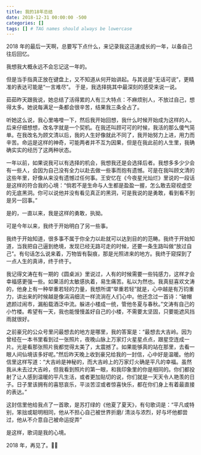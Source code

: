 ```yaml
---
title: 我的18年总结
date: 2018-12-31 00:00:00 -500
categories: []
tags: [] # TAG names should always be lowercase
---
```


2018 年的最后一天啊，总要写下点什么，来记录我这迅速成长的一年，以备自己往后回忆。

我想我大概永远不会忘记这一年的。

但是当手指真正放在键盘上，又不知道从何开始讲起。与其说是“无话可说”，更精准的表达可能是“一言难尽”。
于是，我选择挑其中最深刻的感受来说一说。

茹茹昨天跟我说，她总结了活得累的人有三大特点：不麻烦别人，不放过自己，想得太多。她说每满足一条都会很辛苦，结果我三条全占了。

听她这么说，我心里咯噔一下，然后我开始回想，我什么时候开始成为这样的人。后来仔细想想，改名字就是一个契机。在我还叫顾可可的时候，我活的那么傻气简单。在我改名为顾文清以后，我的人生好像就此不同了，我开始努力上进，用力而辛苦。命运是这样的神奇，可能两者并不互为因果，但是在我此前的人生里，我确确实实的经历了这两种状态。

一年以前，如果说我可以有选择的机会，我想我还是会选择后者。我想多多少少会有一些人，会因为自己没有全力以赴去做一些事而抱有遗憾。可是在我叫顾文清的这些年里，好像从来没有遗憾过任何事。王安忆在《今夜星光灿烂》里说的一段话是这样的符合我的心境：“倘若不是生命与人生都是盈盈一握，怎么敢去窥视虚空的无底黑洞。你可以说他并没有看见真正的黑洞，可是我说的是勇敢，看到看不到是另一回事。”

是的，一直以来，我是这样的勇敢，执拗。

可是今年以来，我终于开始明白了另一些事。

我终于开始知道，很多事不属于你全力以赴就可以达到目的的范畴。我终于开始知道，当我把自己逼到绝境，发现已经无路可走的时候，还要一条生路叫做“放过自己”。有句话怎么说来着，万物皆有裂痕，那是光照进来的地方。我终于窥探到了一点人生的真谛，终于终于。

我记得文涛在有一期的《圆桌派》里说过，人有的时候需要一些钝感力，这样才会幸福感更强一些。如果活的太敏感执着，易生痛苦。私以为然也。我真挺喜欢文涛的，他身上有一种举重若轻的力量，我想所谓“举重若轻”就是，心中越是有万钧重力，讲出来的时候越是像涓涓细流一样流淌在人们心中。他还念过一首诗：“破帽遮颜过闹市，漏船载酒泛中流。 ​ 躲进小楼成一统，管他冬夏与春秋。”文涛有自己的小竹楼。希望有一天，我也能慢慢盖好自己的小楼，不需要太坚固，只要能遮风挡雨就很好。

之前豪兄的公众号里问最想去的地方是哪里，我的答案是：“最想去大吉岭。因为曾经在一本书里看到过一张照片，夜晚山脉上万家灯火星星点点，跟星空连成一片。光是看那张照片我都觉得太美了，太震撼了。如果能够真的站在那里，去看一眼人间仙境该多好呢。”然后昨天晚上收到豪兄给我的一封信，心中好是温暖。他的信里这样写道：“大吉岭是神秘的，而大吉岭上的万家灯火确是平凡的幸福。虽然我从未去过大吉岭，但我看到照片的第一眼，和我印象里的你是相同的。你们都投射了让人感到温暖的平凡生活，或者更加贴切的说，你们就是一天天令人艳羡的日子。日子里该拥有的喜怒哀乐，平淡苦涩或者惊喜快乐，都在你们身上有着最直接的表达。”

这封信里他给我点了一首歌，是苏打绿的《他夏了夏天》，有句歌词是：“平凡或特别，笨拙或聪明相同，他从不担心自己被世界折磨/ 清淡与浓烈，好与坏他都尝过，他从不介意自己被命运捉弄”

是这样，歌词是我的心境。

2018 年，再见了。🖐🏻​​​
